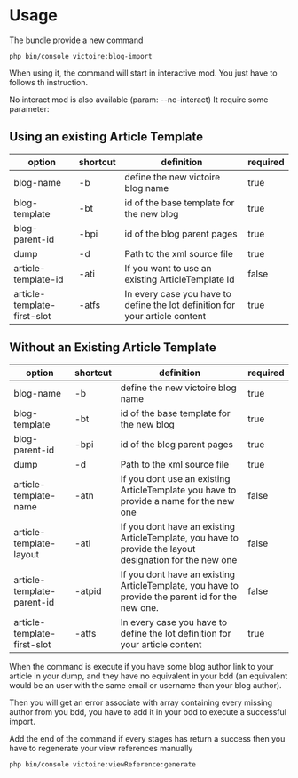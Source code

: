 # Usage

The bundle provide a new command 

    php bin/console victoire:blog-import
    
When using it, the command will start in interactive mod.
You just have to  follows th instruction.

No interact mod is also available (param: --no-interact) 
It require some parameter:

## Using an existing Article Template

| option                      | shortcut | definition                                                                                                | required |
|-----------------------------|----------|-----------------------------------------------------------------------------------------------------------|----------|
| blog-name                   | -b       | define the new victoire blog name                                                                         | true     |
| blog-template               | -bt      | id of the base template for the new blog                                                                  | true     |
| blog-parent-id              | -bpi     | id of the blog parent pages                                                                               | true     |
| dump                        | -d       | Path to the xml source file                                                                               | true     |
| article-template-id         | -ati     | If you want to use an existing ArticleTemplate Id                                                         | false    |
| article-template-first-slot | -atfs    | In every case you have to define the lot definition for  your article content                             | true     |

## Without an Existing Article Template

| option                      | shortcut | definition                                                                                                | required |
|-----------------------------|----------|-----------------------------------------------------------------------------------------------------------|----------|
| blog-name                   | -b       | define the new victoire blog name                                                                         | true     |
| blog-template               | -bt      | id of the base template for the new blog                                                                  | true     |
| blog-parent-id              | -bpi     | id of the blog parent pages                                                                               | true     |
| dump                        | -d       | Path to the xml source file                                                                               | true     |
| article-template-name       | -atn     | If you dont use an existing ArticleTemplate  you have to provide a name for the new one                   | false    |
| article-template-layout     | -atl     | If you dont have an existing ArticleTemplate,  you have to provide the layout designation for the new one | false    |
| article-template-parent-id  | -atpid   | If you dont have an existing ArticleTemplate,  you have to provide the parent id for the new one.         | false    |
| article-template-first-slot | -atfs    | In every case you have to define the lot definition for  your article content                             | true     |


When the command is execute if you have some blog author link to your article in your 
dump, and they have no equivalent in your bdd (an equivalent would be an user with the same email 
or username than your blog author).

Then you will get an error associate with array containing every missing author from you bdd, you have to add it 
in your bdd to execute a successful import.

Add the end of the command if every stages has return a success then you have to 
regenerate your view references manually

    php bin/console victoire:viewReference:generate